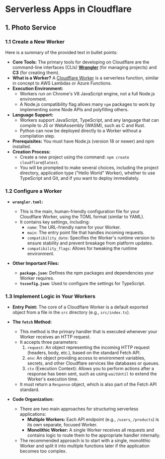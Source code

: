 # Serverless Apps in Cloudflare


## 1. Photo Service

### 1.1 Create a New Worker

Here is a summary of the provided text in bullet points:

*   **Core Tools:** The primary tools for developing on Cloudflare are the command-line interfaces (CLIs) [**Wrangler**](https://developers.cloudflare.com/workers/wrangler/) (for managing projects) and **C3** (for creating them).
*   **What is a Worker?** A [Cloudflare Worker](https://developers.cloudflare.com/workers/) is a serverless function, similar in concept to AWS Lambdas or Azure Functions.
*   **Execution Environment:**
    *   Workers run on Chrome's V8 JavaScript engine, not a full Node.js environment.
    *   A Node.js compatibility flag allows many `npm` packages to work by implementing some Node APIs and polyfilling others.
*   **Language Support:**
    *   Workers support JavaScript, TypeScript, and any language that can compile to JS or WebAssembly (WASM), such as C and Rust.
    *   Python can now be deployed directly to a Worker without a compilation step.
*   **Prerequisites:** You must have Node.js (version 18 or newer) and npm installed.
*   **Creation Process:**
    *   Create a new project using the command: `npm create cloudflare@latest`.
    *   You will be prompted to make several choices, including the project directory, application type ("Hello World" Worker), whether to use TypeScript and Git, and if you want to deploy immediately.

### 1.2 Configure a Worker

*   **`wrangler.toml`:**
    *   This is the main, human-friendly configuration file for your Cloudflare Worker, using the TOML format (similar to YAML).
    *   It contains key settings, including:
        *   `name`: The URL-friendly name for your Worker.
        *   `main`: The entry point file that handles incoming requests.
        *   `compatibility_date`: Specifies the Worker's runtime version to ensure stability and prevent breakage from platform updates.
        *   `compatibility_flags`: Allows for tweaking the runtime environment.

*   **Other Important Files:**
    *   **`package.json`**: Defines the npm packages and dependencies your Worker requires.
    *   **`tsconfig.json`**: Used to configure the settings for TypeScript.

### 1.3 Implement Logic in Your Workers

*   **Entry Point:** The core of a Cloudflare Worker is a default exported object from a file in the `src` directory (e.g., `src/index.ts`).

*   **The `fetch` Method:**
    *   This method is the primary handler that is executed whenever your Worker receives an HTTP request.
    *   It accepts three parameters:
        1.  `request`: An object representing the incoming HTTP request (headers, body, etc.), based on the standard Fetch API.
        2.  `env`: An object providing access to environment variables, secrets, and other Cloudflare services like databases or queues.
        3.  `ctx` (Execution Context): Allows you to perform actions after a response has been sent, such as using `waitUntil` to extend the Worker's execution time.
    *   It must return a `Response` object, which is also part of the Fetch API standard.

*   **Code Organization:**
    *   There are two main approaches for structuring serverless applications:
        *   **Multiple Workers:** Each API endpoint (e.g., `/users`, `/products`) is its own separate, focused Worker.
        *   **Monolithic Worker:** A single Worker receives all requests and contains logic to route them to the appropriate handler internally.
    *   The recommended approach is to start with a single, monolithic Worker and split it into multiple functions later if the application becomes too complex.

